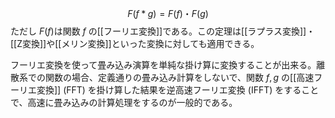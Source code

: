 $$ F(f*g)=F(f)・F(g)
$$
ただし $F(f)$は関数 $f$ の[[フーリエ変換]]である。この定理は[[ラプラス変換]]・[[Z変換]]や[[メリン変換]]といった変換に対しても適用できる。

フーリエ変換を使って畳み込み演算を単純な掛け算に変換することが出来る。離散系での関数の場合、定義通りの畳み込み計算をしないで、関数 $f,g$ の[[高速フーリエ変換]] (FFT) を掛け算した結果を逆高速フーリエ変換 (IFFT) をすることで、高速に畳み込みの計算処理をするのが一般的である。